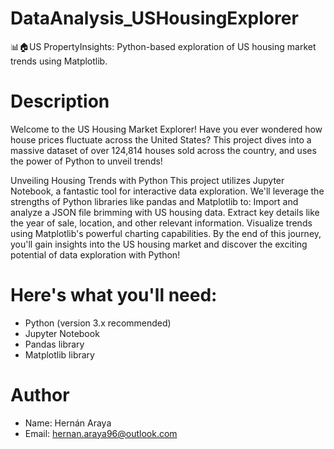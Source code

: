 # DataAnalysis_USHousingExplorer
📊🏠US PropertyInsights: Python-based exploration of US housing market trends using Matplotlib.

# Description
Welcome to the US Housing Market Explorer!
Have you ever wondered how house prices fluctuate across the United States? This project dives into a massive dataset of over 124,814 houses sold across the country, and uses the power of Python to unveil trends!

Unveiling Housing Trends with Python
This project utilizes Jupyter Notebook, a fantastic tool for interactive data exploration. We'll leverage the strengths of Python libraries like pandas and Matplotlib to:
Import and analyze a JSON file brimming with US housing data.
Extract key details like the year of sale, location, and other relevant information.
Visualize trends using Matplotlib's powerful charting capabilities.
By the end of this journey, you'll gain insights into the US housing market and discover the exciting potential of data exploration with Python!

# Here's what you'll need:
- Python (version 3.x recommended)
- Jupyter Notebook
- Pandas library
- Matplotlib library

# Author
- Name: Hernán Araya
- Email: hernan.araya96@outlook.com
